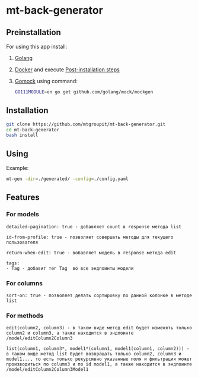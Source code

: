 # mt-back-generator

## Preinstallation

For using this app install:

1. [Golang](https://golang.org/doc/install)

2. [Docker](https://docs.docker.com/get-docker/) and execute [Post-installation steps](https://docs.docker.com/engine/install/linux-postinstall/)

3. [Gomock](https://github.com/golang/mock) using command:

    ```bash
    GO111MODULE=on go get github.com/golang/mock/mockgen
    ```

## Installation

```bash
git clone https://github.com/mtgroupit/mt-back-generator.git
cd mt-back-generator
bash install
```

## Using

Example:
```bash
mt-gen -dir=./generated/ -config=./config.yaml
```

## Features

### For models

    detailed-pagination: true - добавляет count в response метода list

    id-from-profile: true - позволяет совершать методы для текущего пользователя

    return-when-edit: true - вобавляет модель в response метода edit

    tags:
    - Tag - добавит тег Tag  во все эндпоинты модели

### For columns

    sort-on: true - позволяет делать сортировку по данной колонке в методе list

### For methods

    edit(column2, column3) - в таком виде метод edit будет изменять только column2 и column3, а также находится в эндпоинте /model/editColumn2Column3

    list(column1, column3*, model1*(column1, model1(column1, column2))) - в таком виде метод list будет возвращать только column2, column3 и model1..., то есть только рекурсивно указанные поля и фильтрация может производиться по column3 и по id model1, а также находится в эндпоинте /model/editColumn2Column3Model1
